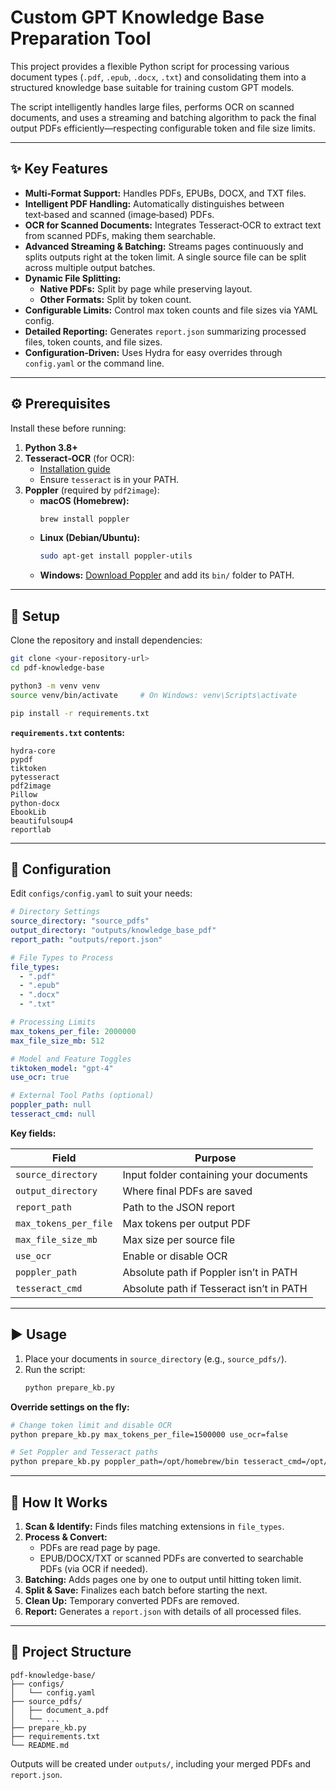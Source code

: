 # Custom GPT Knowledge Base Preparation Tool

This project provides a flexible Python script for processing various document types (`.pdf`, `.epub`, `.docx`, `.txt`) and consolidating them into a structured knowledge base suitable for training custom GPT models.

The script intelligently handles large files, performs OCR on scanned documents, and uses a streaming and batching algorithm to pack the final output PDFs efficiently—respecting configurable token and file size limits.

---

## ✨ Key Features

- **Multi‑Format Support:** Handles PDFs, EPUBs, DOCX, and TXT files.  
- **Intelligent PDF Handling:** Automatically distinguishes between text‑based and scanned (image‑based) PDFs.  
- **OCR for Scanned Documents:** Integrates Tesseract‑OCR to extract text from scanned PDFs, making them searchable.  
- **Advanced Streaming & Batching:** Streams pages continuously and splits outputs right at the token limit. A single source file can be split across multiple output batches.  
- **Dynamic File Splitting:**
  - **Native PDFs:** Split by page while preserving layout.
  - **Other Formats:** Split by token count.  
- **Configurable Limits:** Control max token counts and file sizes via YAML config.  
- **Detailed Reporting:** Generates `report.json` summarizing processed files, token counts, and file sizes.  
- **Configuration‑Driven:** Uses Hydra for easy overrides through `config.yaml` or the command line.

---

## ⚙️ Prerequisites

Install these before running:

1. **Python 3.8+**
2. **Tesseract‑OCR** (for OCR):
   - [Installation guide](https://github.com/tesseract-ocr/tesseract)
   - Ensure `tesseract` is in your PATH.
3. **Poppler** (required by `pdf2image`):
   - **macOS (Homebrew):**
     ```bash
     brew install poppler
     ```
   - **Linux (Debian/Ubuntu):**
     ```bash
     sudo apt-get install poppler-utils
     ```
   - **Windows:** [Download Poppler](https://github.com/oschwartz10612/poppler-windows/releases/) and add its `bin/` folder to PATH.

---

## 🚀 Setup

Clone the repository and install dependencies:

```bash
git clone <your-repository-url>
cd pdf-knowledge-base

python3 -m venv venv
source venv/bin/activate     # On Windows: venv\Scripts\activate

pip install -r requirements.txt
```

**`requirements.txt` contents:**
```
hydra-core
pypdf
tiktoken
pytesseract
pdf2image
Pillow
python-docx
EbookLib
beautifulsoup4
reportlab
```

---

## 📄 Configuration

Edit `configs/config.yaml` to suit your needs:

```yaml
# Directory Settings
source_directory: "source_pdfs"
output_directory: "outputs/knowledge_base_pdf"
report_path: "outputs/report.json"

# File Types to Process
file_types:
  - ".pdf"
  - ".epub"
  - ".docx"
  - ".txt"

# Processing Limits
max_tokens_per_file: 2000000
max_file_size_mb: 512

# Model and Feature Toggles
tiktoken_model: "gpt-4"
use_ocr: true

# External Tool Paths (optional)
poppler_path: null
tesseract_cmd: null
```

**Key fields:**

| Field | Purpose |
|-------|---------|
| `source_directory` | Input folder containing your documents |
| `output_directory` | Where final PDFs are saved |
| `report_path` | Path to the JSON report |
| `max_tokens_per_file` | Max tokens per output PDF |
| `max_file_size_mb` | Max size per source file |
| `use_ocr` | Enable or disable OCR |
| `poppler_path` | Absolute path if Poppler isn’t in PATH |
| `tesseract_cmd` | Absolute path if Tesseract isn’t in PATH |

---

## ▶️ Usage

1. Place your documents in `source_directory` (e.g., `source_pdfs/`).
2. Run the script:
   ```bash
   python prepare_kb.py
   ```

**Override settings on the fly:**
```bash
# Change token limit and disable OCR
python prepare_kb.py max_tokens_per_file=1500000 use_ocr=false

# Set Poppler and Tesseract paths
python prepare_kb.py poppler_path=/opt/homebrew/bin tesseract_cmd=/opt/homebrew/bin/tesseract
```

---

## 🔧 How It Works

1. **Scan & Identify:** Finds files matching extensions in `file_types`.
2. **Process & Convert:**  
   - PDFs are read page by page.  
   - EPUB/DOCX/TXT or scanned PDFs are converted to searchable PDFs (via OCR if needed).  
3. **Batching:** Adds pages one by one to output until hitting token limit.  
4. **Split & Save:** Finalizes each batch before starting the next.  
5. **Clean Up:** Temporary converted PDFs are removed.  
6. **Report:** Generates a `report.json` with details of all processed files.

---

## 📂 Project Structure

```
pdf-knowledge-base/
├── configs/
│   └── config.yaml
├── source_pdfs/
│   ├── document_a.pdf
│   └── ...
├── prepare_kb.py
├── requirements.txt
└── README.md
```

Outputs will be created under `outputs/`, including your merged PDFs and `report.json`.
